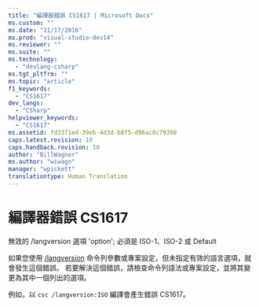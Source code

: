 ```yaml
---
title: "編譯器錯誤 CS1617 | Microsoft Docs"
ms.custom: ""
ms.date: "11/17/2016"
ms.prod: "visual-studio-dev14"
ms.reviewer: ""
ms.suite: ""
ms.technology: 
  - "devlang-csharp"
ms.tgt_pltfrm: ""
ms.topic: "article"
f1_keywords: 
  - "CS1617"
dev_langs: 
  - "CSharp"
helpviewer_keywords: 
  - "CS1617"
ms.assetid: fd3371ed-39eb-4d3d-b8f5-d96ac0c79398
caps.latest.revision: 10
caps.handback.revision: 10
author: "BillWagner"
ms.author: "wiwagn"
manager: "wpickett"
translationtype: Human Translation
---
```

# 編譯器錯誤 CS1617
無效的 \/langversion 選項 'option'; 必須是 ISO\-1、ISO\-2 或 Default  
  
 如果您使用 [\/langversion](../../csharp/language-reference/compiler-options/langversion-compiler-option.md) 命令列參數或專案設定，但未指定有效的語言選項，就會發生這個錯誤。 若要解決這個錯誤，請檢查命令列語法或專案設定，並將其變更為其中一個列出的選項。  
  
 例如，以 `csc /langversion:ISO` 編譯會產生錯誤 CS1617。